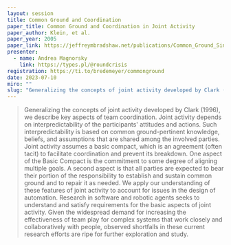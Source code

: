 ```yaml
---
layout: session
title: Common Ground and Coordination
paper_title: Common Ground and Coordination in Joint Activity
paper_author: Klein, et al.
paper_year: 2005
paper_link: https://jeffreymbradshaw.net/publications/Common_Ground_Single.pdf
presenter:
  - name: Andrea Magnorsky
    link: https://types.pl/@roundcrisis
registration: https://ti.to/bredemeyer/commonground
date: 2023-07-10
miro: ""
slug: "Generalizing the concepts of joint activity developed by Clark (1996), we describe key aspects of team coordination. Joint activity depends on interpredictability of the participants' attitudes and actions. Such interpredictability is based on common ground-pertinent knowledge, beliefs, and assumptions that are shared among the involved parties."
---
```


> Generalizing the concepts of joint activity developed by Clark (1996), we describe key aspects of team coordination. Joint activity depends on interpredictability of the participants' attitudes and actions. Such interpredictability is based on common ground-pertinent knowledge, beliefs, and assumptions that are shared among the involved parties. 
> Joint activity assumes a basic compact, which is an agreement (often tacit) to facilitate coordination and prevent its breakdown. 
> One aspect of the Basic Compact is the commitment to some degree of aligning multiple goals. 
> A second aspect is that all parties are expected to bear their portion of the responsibility to establish and sustain common ground and to repair it as needed.
> We apply our understanding of these features of joint activity to account for issues in the design of automation. Research in software and robotic agents seeks to understand and satisfy requirements for the basic aspects of joint activity.
> Given the widespread demand for increasing the effectiveness of team play for complex systems that work closely and collaboratively with people, observed shortfalls in these current research efforts are ripe for further exploration and study.
